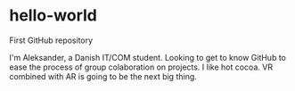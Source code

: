 # hello-world
First GitHub repository

I'm Aleksander, a Danish IT/COM student. Looking to get to know GitHub to ease the process of group colaboration on projects. I like hot cocoa. VR combined with AR is going to be the next big thing.
